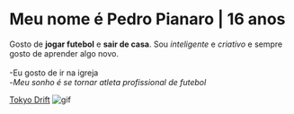 # Meu nome é **Pedro Pianaro** | 16 anos
Gosto de **jogar futebol** e **sair de casa**. Sou _inteligente_ e _criativo_ e sempre gosto de aprender algo novo.<br>
<br>-Eu gosto de ir na igreja
<br>-_Meu sonho é se tornar atleta profissional de futebol_

[Tokyo Drift](https://youtu.be/iuJDhFRDx9M?si=pE8L49DK3jA9tWBk)
![gif](https://media.tenor.com/kkkBm71bkRcAAAAi/trollface-troll-face-terror-png.gif)

